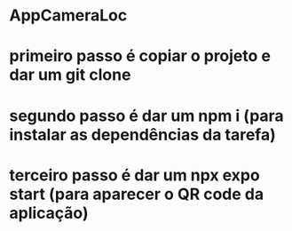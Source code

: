 # AppCameraLoc

# primeiro passo é copiar o projeto e dar um git clone

# segundo passo é dar um npm i (para instalar as dependências da tarefa)

# terceiro passo é dar um npx expo start (para aparecer o QR code da aplicação)
